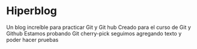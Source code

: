# Hiperblog
Un blog increíble para practicar Git y Git hub
Creado para el curso de Git y Github
Estamos probando Git cherry-pick
seguimos agregando texto y poder hacer pruebas

